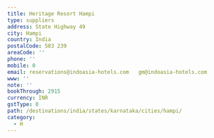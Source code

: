 ```yaml
---
title: Heritage Resort Hampi
type: suppliers
address: State Highway 49
city: Hampi
country: India
postalCode: 583 239
areaCode: ''
phone: ''
mobile: 0
email: reservations@indoasia-hotels.com   gm@indoasia-hotels.com
www: ''
note: ''
bookThrough: 2915
currency: INR
gstType: 0
path: /destinations/india/states/karnataka/cities/hampi/
category:
  - H
---
```


